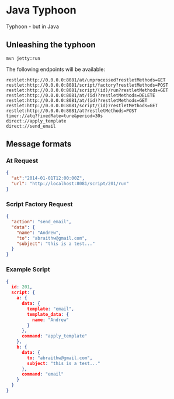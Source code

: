 # Java Typhoon

Typhoon - but in Java

## Unleashing the typhoon

```
mvn jetty:run
```

The following endpoints will be available:

```
restlet:http://0.0.0.0:8081/at/unprocessed?restletMethods=GET
restlet:http://0.0.0.0:8081/script/factory?restletMethods=POST
restlet:http://0.0.0.0:8081/script/(id)/run?restletMethods=GET
restlet:http://0.0.0.0:8081/at/(id)?restletMethods=DELETE
restlet:http://0.0.0.0:8081/at/(id)?restletMethods=GET
restlet:http://0.0.0.0:8081/script/(id)?restletMethods=GET
restlet:http://0.0.0.0:8081/at?restletMethods=POST
timer://atq?fixedRate=ture&period=30s
direct://apply_template
direct://send_email
```

## Message formats

### At Request

```json
{
  "at":"2014-01-01T12:00:00Z",
  "url": "http://localhost:8081/script/201/run"
}
```

### Script Factory Request

```json
{
  "action": "send_email",
  "data": {
    "name": "Andrew",
    "to": "abraithw@gmail.com",
    "subject": "this is a test..."
  }
}
```

### Example Script

```json
{
  id: 201,
  script: {
    a: {
      data: {
        template: "email",
        template_data: {  
          name: "Andrew"
        }
      },
      command: "apply_template"
    },
    b: {
      data: {
        to: "abraithw@gmail.com",
        subject: "this is a test..."
      },
      command: "email"
    }
  }
}
```
